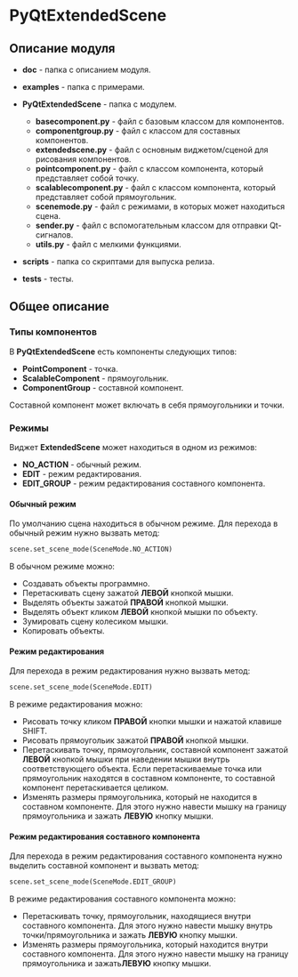 # PyQtExtendedScene

## Описание модуля

* **doc** - папка с описанием модуля.
* **examples** - папка с примерами.

* **PyQtExtendedScene** - папка с модулем.
    * **basecomponent.py** - файл с базовым классом для компонентов.
    * **componentgroup.py** - файл с классом для составных компонентов.
    * **extendedscene.py** - файл с основным виджетом/сценой для рисования компонентов.
    * **pointcomponent.py** - файл с классом компонента, который представляет собой точку.
    * **scalablecomponent.py** - файл с классом компонента, который представляет собой прямоугольник.
    * **scenemode.py** - файл с режимами, в которых может находиться сцена.
    * **sender.py** - файл с вспомогательным классом для отправки Qt-сигналов. 
    * **utils.py** - файл с мелкими функциями.
* **scripts** - папка со скриптами для выпуска релиза.
* **tests** - тесты.

## Общее описание
### Типы компонентов
В **PyQtExtendedScene** есть компоненты следующих типов:
* **PointComponent** - точка.
* **ScalableComponent** - прямоугольник.
* **ComponentGroup** - составной компонент.

Составной компонент может включать в себя прямоугольники и точки.

### Режимы
Виджет **ExtendedScene** может находиться в одном из режимов:
* **NO_ACTION** - обычный режим.
* **EDIT** - режим редактирования.
* **EDIT_GROUP** - режим редактирования составного компонента.

#### Обычный режим
По умолчанию сцена находиться в обычном режиме. Для перехода в обычный режим нужно вызвать метод:

```python
scene.set_scene_mode(SceneMode.NO_ACTION)
```

В обычном режиме можно:
* Создавать объекты программно.
* Перетаскивать сцену зажатой **ЛЕВОЙ** кнопкой мышки.
* Выделять объекты зажатой **ПРАВОЙ** кнопкой мышки.
* Выделять объект кликом **ЛЕВОЙ** кнопкой мышки по объекту.
* Зумировать сцену колесиком мышки.
* Копировать объекты.

#### Режим редактирования
Для перехода в режим редактирования нужно вызвать метод:

```python
scene.set_scene_mode(SceneMode.EDIT)
```

В режиме редактирования можно:
* Рисовать точку кликом **ПРАВОЙ** кнопки мышки и нажатой клавише SHIFT.
* Рисовать прямоугольик зажатой **ПРАВОЙ** кнопкой мышки.
* Перетаскивать точку, прямоугольник, составной компонент зажатой **ЛЕВОЙ** кнопкой мышки при наведении мышки внутрь соответствующего объекта. Если перетаскиваемые точка или прямоугольник находятся в составном компоненте, то составной компонент перетаскивается целиком.
* Изменять размеры прямоугольника, который не находится в составном компоненте. Для этого нужно навести мышку на границу прямоугольника и зажать **ЛЕВУЮ** кнопку мышки.

#### Режим редактирования составного компонента

Для перехода в режим редактирования составного компонента нужно выделить составной компонент и вызвать метод:

```python
scene.set_scene_mode(SceneMode.EDIT_GROUP)
```

В режиме редактирования составного компонента можно:

* Перетаскивать точку, прямоугольник, находящиеся внутри составного компонента. Для этого нужно навести мышку внутрь точки/прямоугольника и зажать **ЛЕВУЮ** кнопку мышки.
* Изменять размеры прямоугольника, который находится внутри составного компонента. Для этого нужно навести мышку на границу прямоугольника и зажать**ЛЕВУЮ** кнопку мышки.